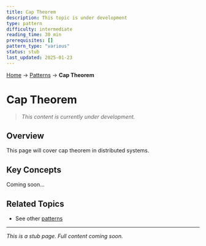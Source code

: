 ```yaml
---
title: Cap Theorem
description: This topic is under development
type: pattern
difficulty: intermediate
reading_time: 30 min
prerequisites: []
pattern_type: "various"
status: stub
last_updated: 2025-01-23
---
```


<!-- Navigation -->
[Home](../index.md) → [Patterns](index.md) → **Cap Theorem**

# Cap Theorem

> *This content is currently under development.*

## Overview

This page will cover cap theorem in distributed systems.

## Key Concepts

Coming soon...

## Related Topics

- See other [patterns](index.md)

---

*This is a stub page. Full content coming soon.*
